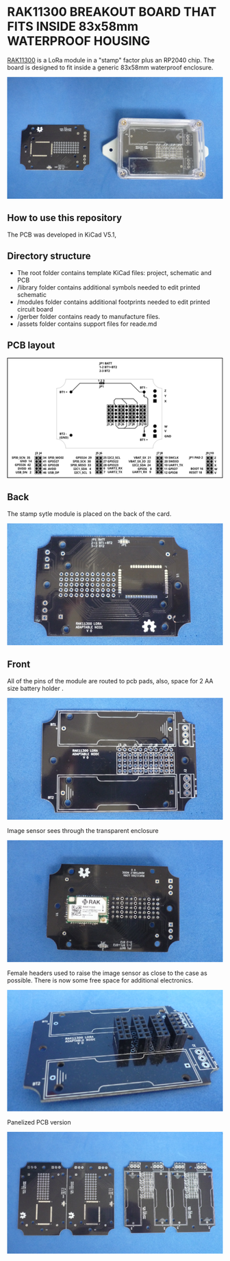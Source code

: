 # RAK11300 BREAKOUT BOARD THAT FITS INSIDE 83x58mm WATERPROOF HOUSING

[RAK11300](assets/pdf/RAK11300.pdf) is a LoRa module in a "stamp" factor plus an RP2040 chip. The board is designed to fit inside a generic 83x58mm waterproof enclosure. 

![PCBANDENCLOSURE](assets/img/pcbandenclosure.jpg)

## How to use this repository

The PCB was developed in KiCad V5.1,

## Directory structure

* The root folder contains template KiCad files: project, schematic and PCB 
* /library folder contains additional symbols needed to edit printed schematic
* /modules folder contains additional footprints needed to edit printed circuit board
* /gerber folder contains ready to manufacture files.
* /assets folder contains support files for reade.md

## PCB layout

![LAYOUT](assets/img/pinout.svg)

## Back

The stamp sytle module is placed on the back of the card.

![BACK](assets/img/back.jpg)

## Front

All of the pins of the module are routed to pcb pads, also, space for 2 AA size battery holder .

![FRONT](assets/img/front.jpg)

Image sensor sees through the transparent enclosure

![MODULE](assets/img/module.jpg)

Female headers used to raise the image sensor as close to the case as possible. There is now some free space for additional electronics.

![MODULE](assets/img/space.jpg)

Panelized PCB version 

![PANEL](assets/img/panel.jpg)


